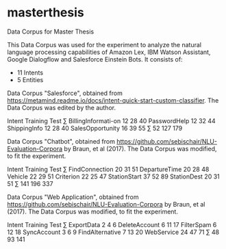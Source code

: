 # masterthesis
Data Corpus for Master Thesis

This Data Corpus was used for the experiment to analyze the natural language processing capabilities of Amazon Lex, IBM Watson Assistant, Google Dialogflow and Salesforce Einstein Bots. It consists of:

- 11 Intents
- 5 Entities


Data Corpus "Salesforce", obtained from  https://metamind.readme.io/docs/intent-quick-start-custom-classifier. The Data Corpus was edited by the author.

Intent	Training	Test	∑
BillingInformati-on	12	28	40
PasswordHelp	12	32	44
ShippingInfo	12	28	40
SalesOpportunity	16	39	55
∑	52	127	179

Data Corpus "Chatbot", obtained from https://github.com/sebischair/NLU-Evaluation-Corpora by Braun, et al (2017). The Data Corpus was modified, to fit the experiment.

Intent	Training	Test	∑
FindConnection	20	31	51
DepartureTime	20	28	48
Vehicle	22	29	51
Criterion	22	25	47
StationStart	37	52	89
StationDest	20	31	51
∑	141	196	337


Data Corpus "Web Application", obtained from https://github.com/sebischair/NLU-Evaluation-Corpora by Braun, et al (2017). The Data Corpus was modified, to fit the experiment.

Intent	Training	Test	∑
ExportData	2	4	6
DeleteAccount	6	11	17
FilterSpam	6	12	18
SyncAccount	3	6	9
FindAlternative	7	13	20
WebService	24	47	71
∑	48	93	141
